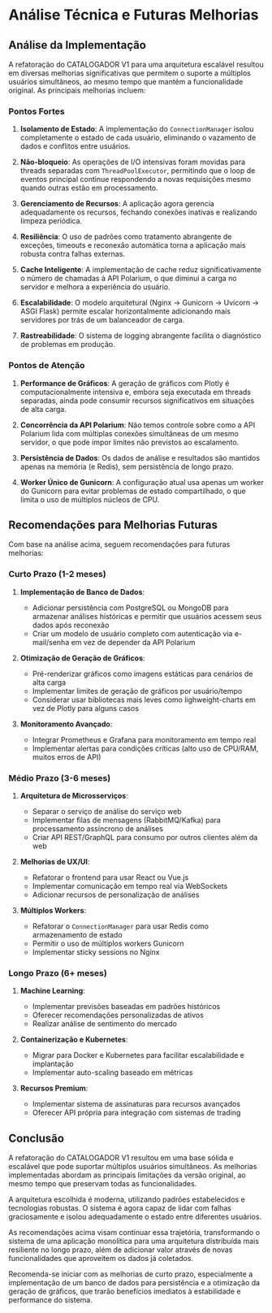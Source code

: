 # Análise Técnica e Futuras Melhorias

## Análise da Implementação

A refatoração do CATALOGADOR V1 para uma arquitetura escalável resultou em diversas melhorias significativas que permitem o suporte a múltiplos usuários simultâneos, ao mesmo tempo que mantém a funcionalidade original. As principais melhorias incluem:

### Pontos Fortes

1. **Isolamento de Estado**: A implementação do `ConnectionManager` isolou completamente o estado de cada usuário, eliminando o vazamento de dados e conflitos entre usuários.

2. **Não-bloqueio**: As operações de I/O intensivas foram movidas para threads separadas com `ThreadPoolExecutor`, permitindo que o loop de eventos principal continue respondendo a novas requisições mesmo quando outras estão em processamento.

3. **Gerenciamento de Recursos**: A aplicação agora gerencia adequadamente os recursos, fechando conexões inativas e realizando limpeza periódica.

4. **Resiliência**: O uso de padrões como tratamento abrangente de exceções, timeouts e reconexão automática torna a aplicação mais robusta contra falhas externas.

5. **Cache Inteligente**: A implementação de cache reduz significativamente o número de chamadas à API Polarium, o que diminui a carga no servidor e melhora a experiência do usuário.

6. **Escalabilidade**: O modelo arquitetural (Nginx → Gunicorn → Uvicorn → ASGI Flask) permite escalar horizontalmente adicionando mais servidores por trás de um balanceador de carga.

7. **Rastreabilidade**: O sistema de logging abrangente facilita o diagnóstico de problemas em produção.

### Pontos de Atenção

1. **Performance de Gráficos**: A geração de gráficos com Plotly é computacionalmente intensiva e, embora seja executada em threads separadas, ainda pode consumir recursos significativos em situações de alta carga.

2. **Concorrência da API Polarium**: Não temos controle sobre como a API Polarium lida com múltiplas conexões simultâneas de um mesmo servidor, o que pode impor limites não previstos ao escalamento.

3. **Persistência de Dados**: Os dados de análise e resultados são mantidos apenas na memória (e Redis), sem persistência de longo prazo.

4. **Worker Único de Gunicorn**: A configuração atual usa apenas um worker do Gunicorn para evitar problemas de estado compartilhado, o que limita o uso de múltiplos núcleos de CPU.

## Recomendações para Melhorias Futuras

Com base na análise acima, seguem recomendações para futuras melhorias:

### Curto Prazo (1-2 meses)

1. **Implementação de Banco de Dados**:
   - Adicionar persistência com PostgreSQL ou MongoDB para armazenar análises históricas e permitir que usuários acessem seus dados após reconexão
   - Criar um modelo de usuário completo com autenticação via e-mail/senha em vez de depender da API Polarium

2. **Otimização de Geração de Gráficos**:
   - Pré-renderizar gráficos como imagens estáticas para cenários de alta carga
   - Implementar limites de geração de gráficos por usuário/tempo
   - Considerar usar bibliotecas mais leves como lighweight-charts em vez de Plotly para alguns casos

3. **Monitoramento Avançado**:
   - Integrar Prometheus e Grafana para monitoramento em tempo real
   - Implementar alertas para condições críticas (alto uso de CPU/RAM, muitos erros de API)

### Médio Prazo (3-6 meses)

1. **Arquitetura de Microsserviços**:
   - Separar o serviço de análise do serviço web
   - Implementar filas de mensagens (RabbitMQ/Kafka) para processamento assíncrono de análises
   - Criar API REST/GraphQL para consumo por outros clientes além da web

2. **Melhorias de UX/UI**:
   - Refatorar o frontend para usar React ou Vue.js
   - Implementar comunicação em tempo real via WebSockets
   - Adicionar recursos de personalização de análises

3. **Múltiplos Workers**:
   - Refatorar o `ConnectionManager` para usar Redis como armazenamento de estado
   - Permitir o uso de múltiplos workers Gunicorn
   - Implementar sticky sessions no Nginx

### Longo Prazo (6+ meses)

1. **Machine Learning**:
   - Implementar previsões baseadas em padrões históricos
   - Oferecer recomendações personalizadas de ativos
   - Realizar análise de sentimento do mercado

2. **Containerização e Kubernetes**:
   - Migrar para Docker e Kubernetes para facilitar escalabilidade e implantação
   - Implementar auto-scaling baseado em métricas

3. **Recursos Premium**:
   - Implementar sistema de assinaturas para recursos avançados
   - Oferecer API própria para integração com sistemas de trading

## Conclusão

A refatoração do CATALOGADOR V1 resultou em uma base sólida e escalável que pode suportar múltiplos usuários simultâneos. As melhorias implementadas abordam as principais limitações da versão original, ao mesmo tempo que preservam todas as funcionalidades.

A arquitetura escolhida é moderna, utilizando padrões estabelecidos e tecnologias robustas. O sistema é agora capaz de lidar com falhas graciosamente e isolou adequadamente o estado entre diferentes usuários.

As recomendações acima visam continuar essa trajetória, transformando o sistema de uma aplicação monolítica para uma arquitetura distribuída mais resiliente no longo prazo, além de adicionar valor através de novas funcionalidades que aproveitem os dados já coletados.

Recomenda-se iniciar com as melhorias de curto prazo, especialmente a implementação de um banco de dados para persistência e a otimização da geração de gráficos, que trarão benefícios imediatos à estabilidade e performance do sistema. 